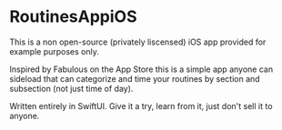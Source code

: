 # RoutinesAppiOS

This is a non open-source (privately liscensed) iOS app provided for example purposes only.

Inspired by Fabulous on the App Store this is a simple app anyone can sideload that can categorize and time your routines by section and subsection (not just time of day).

Written entirely in SwiftUI. Give it a try, learn from it, just don't sell it to anyone.
